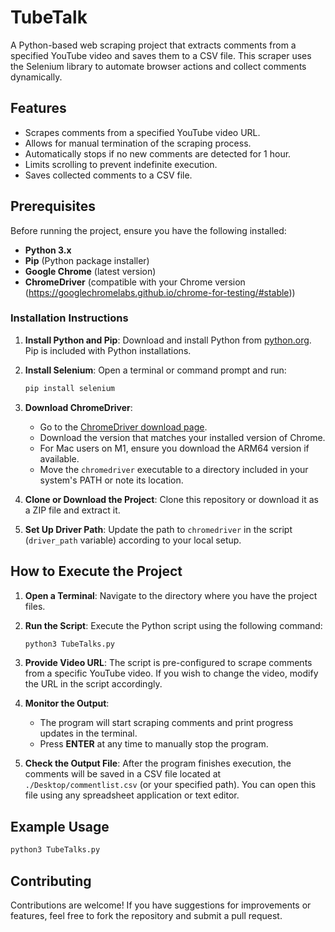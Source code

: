 
# TubeTalk 

A Python-based web scraping project that extracts comments from a specified YouTube video and saves them to a CSV file. This scraper uses the Selenium library to automate browser actions and collect comments dynamically.

## Features

- Scrapes comments from a specified YouTube video URL.
- Allows for manual termination of the scraping process.
- Automatically stops if no new comments are detected for 1 hour.
- Limits scrolling to prevent indefinite execution.
- Saves collected comments to a CSV file.

## Prerequisites

Before running the project, ensure you have the following installed:

- **Python 3.x**
- **Pip** (Python package installer)
- **Google Chrome** (latest version)
- **ChromeDriver** (compatible with your Chrome version (https://googlechromelabs.github.io/chrome-for-testing/#stable))

### Installation Instructions

1. **Install Python and Pip**: 
   Download and install Python from [python.org](https://www.python.org/downloads/). Pip is included with Python installations.

2. **Install Selenium**:
   Open a terminal or command prompt and run:
   ```bash
   pip install selenium
   ```

3. **Download ChromeDriver**:
   - Go to the [ChromeDriver download page](https://sites.google.com/chromium.org/driver/).
   - Download the version that matches your installed version of Chrome.
   - For Mac users on M1, ensure you download the ARM64 version if available.
   - Move the `chromedriver` executable to a directory included in your system's PATH or note its location.

4. **Clone or Download the Project**:
   Clone this repository or download it as a ZIP file and extract it.

5. **Set Up Driver Path**:
   Update the path to `chromedriver` in the script (`driver_path` variable) according to your local setup.

## How to Execute the Project

1. **Open a Terminal**:
   Navigate to the directory where you have the project files.

2. **Run the Script**:
   Execute the Python script using the following command:
   ```bash
   python3 TubeTalks.py
   ```
   

3. **Provide Video URL**:
   The script is pre-configured to scrape comments from a specific YouTube video. If you wish to change the video, modify the URL in the script accordingly.

4. **Monitor the Output**:
   - The program will start scraping comments and print progress updates in the terminal.
   - Press **ENTER** at any time to manually stop the program.

5. **Check the Output File**:
   After the program finishes execution, the comments will be saved in a CSV file located at `./Desktop/commentlist.csv` (or your specified path). You can open this file using any spreadsheet application or text editor.

## Example Usage

```bash
python3 TubeTalks.py
```

## Contributing

Contributions are welcome! If you have suggestions for improvements or features, feel free to fork the repository and submit a pull request.



